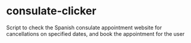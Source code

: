# consulate-clicker
Script to check the Spanish consulate appointment website for cancellations on specified dates, and book the appointment for the user
